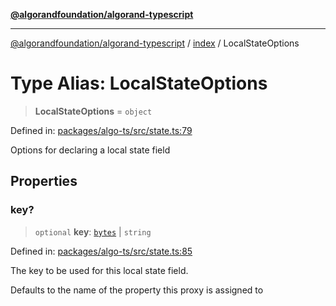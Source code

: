 [**@algorandfoundation/algorand-typescript**](../../README.md)

***

[@algorandfoundation/algorand-typescript](../../README.md) / [index](../README.md) / LocalStateOptions

# Type Alias: LocalStateOptions

> **LocalStateOptions** = `object`

Defined in: [packages/algo-ts/src/state.ts:79](https://github.com/algorandfoundation/puya-ts/blob/main/packages/algo-ts/src/state.ts#L79)

Options for declaring a local state field

## Properties

### key?

> `optional` **key**: [`bytes`](bytes.md) \| `string`

Defined in: [packages/algo-ts/src/state.ts:85](https://github.com/algorandfoundation/puya-ts/blob/main/packages/algo-ts/src/state.ts#L85)

The key to be used for this local state field.

Defaults to the name of the property this proxy is assigned to
